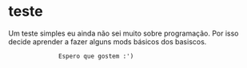 # teste
Um teste simples eu ainda não sei muito sobre programação.
Por isso decide aprender a fazer alguns mods básicos dos basiscos.
              
                  Espero que gostem :')
